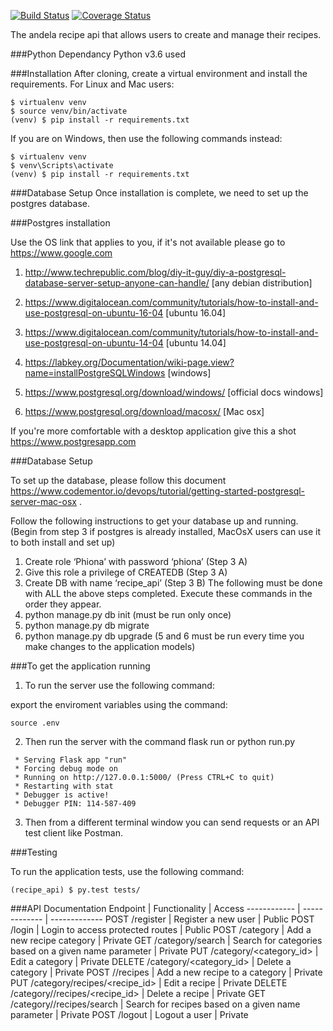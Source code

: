 [![Build Status](https://travis-ci.org/Basemera/recipe_api.svg?branch=user_authentication)](https://travis-ci.org/Basemera/recipe_api)
[![Coverage Status](https://coveralls.io/repos/github/Basemera/recipe_api/badge.svg?branch=master)](https://coveralls.io/github/Basemera/recipe_api?branch=master)

The andela recipe api that allows users to create and manage their recipes.

###Python Dependancy
Python v3.6 used

###Installation
After cloning, create a virtual environment and install the requirements. For Linux and Mac users:
```
$ virtualenv venv
$ source venv/bin/activate
(venv) $ pip install -r requirements.txt
```
If you are on Windows, then use the following commands instead:
```
$ virtualenv venv
$ venv\Scripts\activate
(venv) $ pip install -r requirements.txt
```
###Database Setup
Once installation is complete, we need to set up the postgres database.

###Postgres installation

Use the OS link that applies to you, if it's not available please go to https://www.google.com

1) http://www.techrepublic.com/blog/diy-it-guy/diy-a-postgresql-database-server-setup-anyone-can-handle/ [any debian distribution]

2) https://www.digitalocean.com/community/tutorials/how-to-install-and-use-postgresql-on-ubuntu-16-04 [ubuntu 16.04]

3) https://www.digitalocean.com/community/tutorials/how-to-install-and-use-postgresql-on-ubuntu-14-04 [ubuntu 14.04]

4) https://labkey.org/Documentation/wiki-page.view?name=installPostgreSQLWindows [windows]

5) https://www.postgresql.org/download/windows/ [official docs windows]

6) https://www.postgresql.org/download/macosx/ [Mac osx]

If you're more comfortable with a desktop application give this a shot https://www.postgresapp.com

###Database Setup

To set up the database, please follow this document https://www.codementor.io/devops/tutorial/getting-started-postgresql-server-mac-osx .

Follow the following instructions to get your database up and running. (Begin from step 3 if postgres is already installed, MacOsX users can use it to both install and set up)

1. Create role ‘Phiona’ with password ‘phiona’ (Step 3 A)
2. Give this role a privilege of CREATEDB (Step 3 A)
3. Create DB with name ‘recipe_api’ (Step 3 B)
The following must be done with ALL the above steps completed. Execute these commands in the order they appear.
4. python manage.py db init (must be run only once)
5. python manage.py db migrate
6. python manage.py db upgrade (5 and 6 must be run every time you make changes to the application models)

###To get the application running

1. To run the server use the following command:

export the enviroment variables using the command:
```
source .env
```
2. Then run the server with the command flask run or python run.py
```
 * Serving Flask app "run"
 * Forcing debug mode on
 * Running on http://127.0.0.1:5000/ (Press CTRL+C to quit)
 * Restarting with stat
 * Debugger is active!
 * Debugger PIN: 114-587-409
 ```
3. Then from a different terminal window you can send requests or an API test client like Postman.

###Testing

To run the application tests, use the following command:
```
(recipe_api) $ py.test tests/
```
###API Documentation
Endpoint | Functionality | Access
------------ | ------------- | -------------
POST /register | Register a new user | Public
POST /login | Login to access protected routes | Public
POST /category | Add a new recipe category | Private
GET /category/search | Search for categories based on a given name parameter | Private
PUT /category/<category_id> | Edit a category | Private
DELETE /category/<category_id> | Delete a category | Private
POST /<category>/recipes | Add a new recipe to a category | Private
PUT /category/recipes/<recipe_id> | Edit a recipe | Private
DELETE /category/<category>/recipes/<recipe_id> | Delete a recipe | Private
GET /category/<category>/recipes/search | Search for recipes based on a given name parameter | Private
POST /logout | Logout a user | Private
